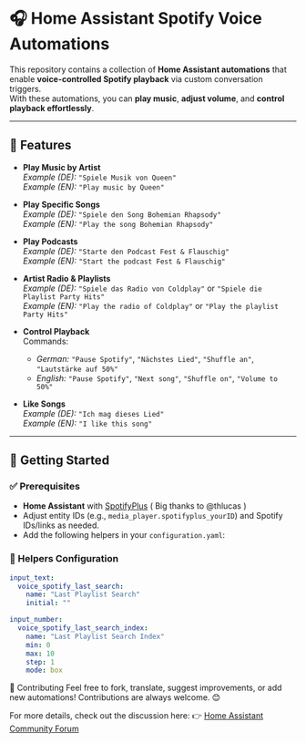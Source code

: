 # 🎧 Home Assistant Spotify Voice Automations

This repository contains a collection of **Home Assistant automations** that enable **voice-controlled Spotify playback** via custom conversation triggers.  
With these automations, you can **play music**, **adjust volume**, and **control playback effortlessly**.

---

## 🎵 Features

- **Play Music by Artist**  
  *Example (DE):* `"Spiele Musik von Queen"`  
  *Example (EN):* `"Play music by Queen"`

- **Play Specific Songs**  
  *Example (DE):* `"Spiele den Song Bohemian Rhapsody"`  
  *Example (EN):* `"Play the song Bohemian Rhapsody"`

- **Play Podcasts**  
  *Example (DE):* `"Starte den Podcast Fest & Flauschig"`  
  *Example (EN):* `"Start the podcast Fest & Flauschig"`

- **Artist Radio & Playlists**  
  *Example (DE):* `"Spiele das Radio von Coldplay"` or `"Spiele die Playlist Party Hits"`  
  *Example (EN):* `"Play the radio of Coldplay"` or `"Play the playlist Party Hits"`

- **Control Playback**  
  Commands:  
  - *German:* `"Pause Spotify"`, `"Nächstes Lied"`, `"Shuffle an"`, `"Lautstärke auf 50%"`  
  - *English:* `"Pause Spotify"`, `"Next song"`, `"Shuffle on"`, `"Volume to 50%"`

- **Like Songs**  
  *Example (DE):* `"Ich mag dieses Lied"`  
  *Example (EN):* `"I like this song"`

---

## 🚀 Getting Started

### ✅ Prerequisites

- **Home Assistant** with [SpotifyPlus](https://community.home-assistant.io/t/spotifyplus-integration/698651) ( Big thanks to @thlucas )
- Adjust entity IDs (e.g., `media_player.spotifyplus_yourID`) and Spotify IDs/links as needed.
- Add the following helpers in your `configuration.yaml`:

### 🔧 Helpers Configuration

```yaml
input_text:
  voice_spotify_last_search:
    name: "Last Playlist Search"
    initial: ""
```

```yaml
input_number:
  voice_spotify_last_search_index:
    name: "Last Playlist Search Index"
    min: 0
    max: 10
    step: 1
    mode: box
```

📢 Contributing
Feel free to fork, translate, suggest improvements, or add new automations!
Contributions are always welcome. 😊

For more details, check out the discussion here:
👉 [Home Assistant Community Forum](https://community.home-assistant.io/t/voice-music-control-with-spotifyplus-and-ha-voice-pe/837357)
